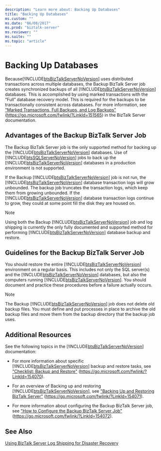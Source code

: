 ```yaml
---
description: "Learn more about: Backing Up Databases"
title: "Backing Up Databases"
ms.custom: ""
ms.date: "06/08/2017"
ms.prod: "biztalk-server"
ms.reviewer: ""
ms.suite: ""
ms.topic: "article"
---
```

# Backing Up Databases
Because[!INCLUDE[btsBizTalkServerNoVersion](../includes/btsbiztalkservernoversion-md.md)] uses distributed transactions across multiple databases, the Backup BizTalk Server job creates synchronized backups of all [!INCLUDE[btsBizTalkServerNoVersion](../includes/btsbiztalkservernoversion-md.md)] databases. This is accomplished by using marked transactions with the “Full” database recovery model. This is required for the backups to be transactionally consistent across databases. For more information, see ["Marked Transactions, Full Backups, and Log Backups"](../core/marked-transactions-full-backups-and-log-backups.md) (<https://go.microsoft.com/fwlink/?LinkId=151565>) in the BizTalk Server documentation.

## Advantages of the Backup BizTalk Server Job
 The Backup BizTalk Server job is the only supported method for backing up the [!INCLUDE[btsBizTalkServerNoVersion](../includes/btsbiztalkservernoversion-md.md)] databases. Use of [!INCLUDE[btsSQLServerNoVersion](../includes/btssqlservernoversion-md.md)] jobs to back up the [!INCLUDE[btsBizTalkServerNoVersion](../includes/btsbiztalkservernoversion-md.md)] databases in a production environment is not supported.

 If the Backup [!INCLUDE[btsBizTalkServerNoVersion](../includes/btsbiztalkservernoversion-md.md)] job is not run, the [!INCLUDE[btsBizTalkServerNoVersion](../includes/btsbiztalkservernoversion-md.md)] database transaction logs will grow unbounded. The backup job truncates the transaction logs, which keep them from growing unbounded. If the [!INCLUDE[btsBizTalkServerNoVersion](../includes/btsbiztalkservernoversion-md.md)] database transaction logs continue to grow, they could at some point fill the disk they are housed on.

> [!NOTE]
>  Using both the Backup [!INCLUDE[btsBizTalkServerNoVersion](../includes/btsbiztalkservernoversion-md.md)] job and log shipping is currently the only fully documented and supported method for performing [!INCLUDE[btsBizTalkServerNoVersion](../includes/btsbiztalkservernoversion-md.md)] database backup and restore.

## Guidelines for the Backup BizTalk Server Job
 You should restore the entire [!INCLUDE[btsBizTalkServerNoVersion](../includes/btsbiztalkservernoversion-md.md)] environment on a regular basis. This includes not only the SQL server(s) and the [!INCLUDE[btsBizTalkServerNoVersion](../includes/btsbiztalkservernoversion-md.md)] databases, but also the computers running [!INCLUDE[btsBizTalkServerNoVersion](../includes/btsbiztalkservernoversion-md.md)]. You should document and practice these procedures before a failure actually occurs.

> [!NOTE]
>  The Backup [!INCLUDE[btsBizTalkServerNoVersion](../includes/btsbiztalkservernoversion-md.md)] job does not delete old backup files. You must define and put processes in place to archive the old backup files and move them from the backup directory that the backup job uses.

## Additional Resources
 See the following topics in the [!INCLUDE[btsBizTalkServerNoVersion](../includes/btsbiztalkservernoversion-md.md)] documentation:

- For more information about specific [!INCLUDE[btsBizTalkServerNoVersion](../includes/btsbiztalkservernoversion-md.md)] backup and restore tasks, see ["Checklist: Backup and Restore"](../core/checklist-backup-and-restore.md) (<https://go.microsoft.com/fwlink/?LinkId=154070>).

- For an overview of Backing up and restoring [!INCLUDE[btsBizTalkServerNoVersion](../includes/btsbiztalkservernoversion-md.md)], see ["Backing Up and Restoring BizTalk Server"](../core/backing-up-and-restoring-biztalk-server.md) (<https://go.microsoft.com/fwlink/?LinkId=154071>).

- For more information about configuring the Backup BizTalk Server job, see ["How to Configure the Backup BizTalk Server Job"](../core/how-to-configure-the-backup-biztalk-server-job.md) (https://go.microsoft.com/fwlink/?LinkId=154072).

## See Also
 [Using BizTalk Server Log Shipping for Disaster Recovery](../technical-guides/using-biztalk-server-log-shipping-for-disaster-recovery.md)